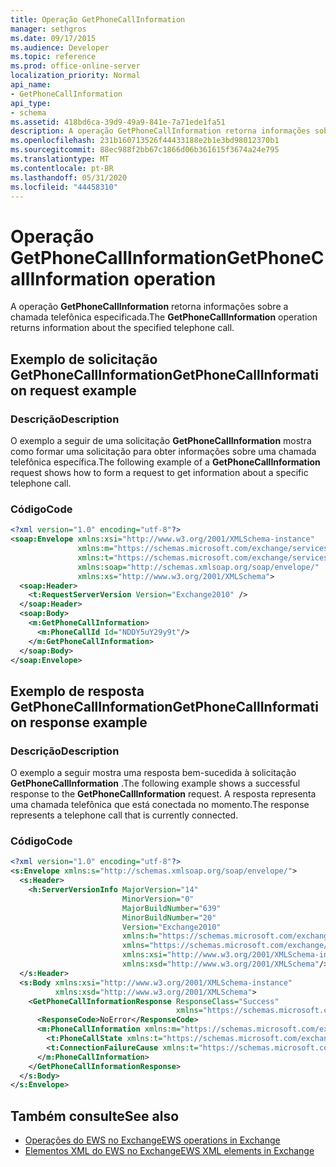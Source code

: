 ```yaml
---
title: Operação GetPhoneCallInformation
manager: sethgros
ms.date: 09/17/2015
ms.audience: Developer
ms.topic: reference
ms.prod: office-online-server
localization_priority: Normal
api_name:
- GetPhoneCallInformation
api_type:
- schema
ms.assetid: 418bd6ca-39d9-49a9-841e-7a71ede1fa51
description: A operação GetPhoneCallInformation retorna informações sobre a chamada telefônica especificada.
ms.openlocfilehash: 231b160713526f44433188e2b1e3bd98012370b1
ms.sourcegitcommit: 88ec988f2bb67c1866d06b361615f3674a24e795
ms.translationtype: MT
ms.contentlocale: pt-BR
ms.lasthandoff: 05/31/2020
ms.locfileid: "44458310"
---
```

# <a name="getphonecallinformation-operation"></a><span data-ttu-id="b225a-103">Operação GetPhoneCallInformation</span><span class="sxs-lookup"><span data-stu-id="b225a-103">GetPhoneCallInformation operation</span></span>

<span data-ttu-id="b225a-104">A operação **GetPhoneCallInformation** retorna informações sobre a chamada telefônica especificada.</span><span class="sxs-lookup"><span data-stu-id="b225a-104">The **GetPhoneCallInformation** operation returns information about the specified telephone call.</span></span> 
  
## <a name="getphonecallinformation-request-example"></a><span data-ttu-id="b225a-105">Exemplo de solicitação GetPhoneCallInformation</span><span class="sxs-lookup"><span data-stu-id="b225a-105">GetPhoneCallInformation request example</span></span>

### <a name="description"></a><span data-ttu-id="b225a-106">Descrição</span><span class="sxs-lookup"><span data-stu-id="b225a-106">Description</span></span>

<span data-ttu-id="b225a-107">O exemplo a seguir de uma solicitação **GetPhoneCallInformation** mostra como formar uma solicitação para obter informações sobre uma chamada telefônica específica.</span><span class="sxs-lookup"><span data-stu-id="b225a-107">The following example of a **GetPhoneCallInformation** request shows how to form a request to get information about a specific telephone call.</span></span> 
  
### <a name="code"></a><span data-ttu-id="b225a-108">Código</span><span class="sxs-lookup"><span data-stu-id="b225a-108">Code</span></span>

```xml
<?xml version="1.0" encoding="utf-8"?>
<soap:Envelope xmlns:xsi="http://www.w3.org/2001/XMLSchema-instance"
               xmlns:m="https://schemas.microsoft.com/exchange/services/2006/messages"
               xmlns:t="https://schemas.microsoft.com/exchange/services/2006/types"
               xmlns:soap="http://schemas.xmlsoap.org/soap/envelope/"
               xmlns:xs="http://www.w3.org/2001/XMLSchema">
  <soap:Header>
    <t:RequestServerVersion Version="Exchange2010" />
  </soap:Header>
  <soap:Body>
    <m:GetPhoneCallInformation>
      <m:PhoneCallId Id="NDDY5uY29y9t"/>
    </m:GetPhoneCallInformation>
  </soap:Body>
</soap:Envelope>
```

## <a name="getphonecallinformation-response-example"></a><span data-ttu-id="b225a-109">Exemplo de resposta GetPhoneCallInformation</span><span class="sxs-lookup"><span data-stu-id="b225a-109">GetPhoneCallInformation response example</span></span>

### <a name="description"></a><span data-ttu-id="b225a-110">Descrição</span><span class="sxs-lookup"><span data-stu-id="b225a-110">Description</span></span>

<span data-ttu-id="b225a-111">O exemplo a seguir mostra uma resposta bem-sucedida à solicitação **GetPhoneCallInformation** .</span><span class="sxs-lookup"><span data-stu-id="b225a-111">The following example shows a successful response to the **GetPhoneCallInformation** request.</span></span> <span data-ttu-id="b225a-112">A resposta representa uma chamada telefônica que está conectada no momento.</span><span class="sxs-lookup"><span data-stu-id="b225a-112">The response represents a telephone call that is currently connected.</span></span> 
  
### <a name="code"></a><span data-ttu-id="b225a-113">Código</span><span class="sxs-lookup"><span data-stu-id="b225a-113">Code</span></span>

```xml
<?xml version="1.0" encoding="utf-8"?>
<s:Envelope xmlns:s="http://schemas.xmlsoap.org/soap/envelope/">
  <s:Header>
    <h:ServerVersionInfo MajorVersion="14" 
                         MinorVersion="0" 
                         MajorBuildNumber="639" 
                         MinorBuildNumber="20" 
                         Version="Exchange2010" 
                         xmlns:h="https://schemas.microsoft.com/exchange/services/2006/types" 
                         xmlns="https://schemas.microsoft.com/exchange/services/2006/types" 
                         xmlns:xsi="http://www.w3.org/2001/XMLSchema-instance" 
                         xmlns:xsd="http://www.w3.org/2001/XMLSchema"/>
  </s:Header>
  <s:Body xmlns:xsi="http://www.w3.org/2001/XMLSchema-instance" 
          xmlns:xsd="http://www.w3.org/2001/XMLSchema">
    <GetPhoneCallInformationResponse ResponseClass="Success" 
                                     xmlns="https://schemas.microsoft.com/exchange/services/2006/messages">
      <ResponseCode>NoError</ResponseCode>
      <m:PhoneCallInformation xmlns:m="https://schemas.microsoft.com/exchange/services/2006/messages">
        <t:PhoneCallState xmlns:t="https://schemas.microsoft.com/exchange/services/2006/types">Connected</t:PhoneCallState>
        <t:ConnectionFailureCause xmlns:t="https://schemas.microsoft.com/exchange/services/2006/types">None</t:ConnectionFailureCause>
      </m:PhoneCallInformation>
    </GetPhoneCallInformationResponse>
  </s:Body>
</s:Envelope>
```

## <a name="see-also"></a><span data-ttu-id="b225a-114">Também consulte</span><span class="sxs-lookup"><span data-stu-id="b225a-114">See also</span></span>

- [<span data-ttu-id="b225a-115">Operações do EWS no Exchange</span><span class="sxs-lookup"><span data-stu-id="b225a-115">EWS operations in Exchange</span></span>](ews-operations-in-exchange.md)
- [<span data-ttu-id="b225a-116">Elementos XML do EWS no Exchange</span><span class="sxs-lookup"><span data-stu-id="b225a-116">EWS XML elements in Exchange</span></span>](ews-xml-elements-in-exchange.md)

